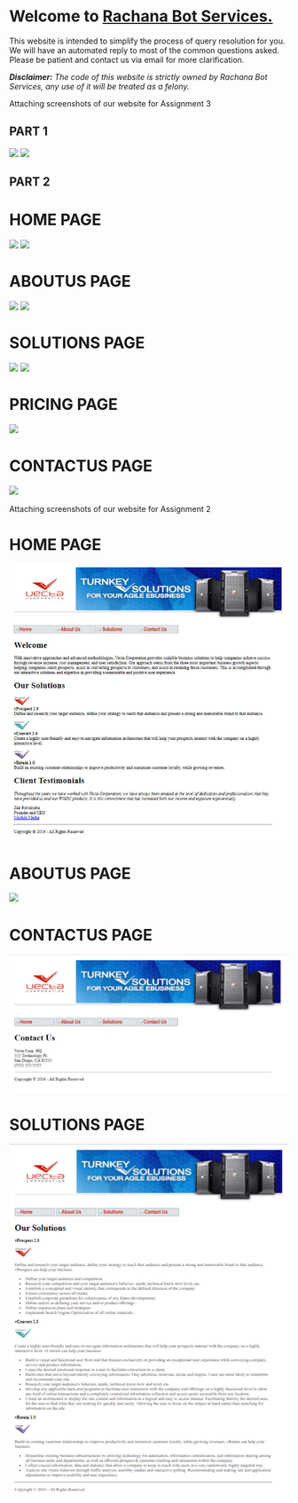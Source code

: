 <h1>Welcome to <a href="https://github.com/rachana703/cs648_assignments/blob/main/Assignment_1/index.html">Rachana Bot Services.</a></h1>

<p>This website is intended to simplify the process of query resolution for you. We will have an automated reply to most of the common questions asked. Please be patient and contact us via email for more clarification.</p>

<i><b>Disclaimer:</b> The code of this website is strictly owned by Rachana Bot Services, any use of it will be treated as a felony.</i>

<p> Attaching screenshots of our website for Assignment 3<p>
<h2> PART 1</h2>
<img src="https://github.com/rachana703/cs648_assignments/Assignment_3/beginning/beginning/part1/output screenshots/Picture1.png">
<img src="https://github.com/rachana703/cs648_assignments/Assignment_3/beginning/beginning/part1/output screenshots/Picture2.png">


<h2> PART 2</h2>
<h1> HOME PAGE </h1>
<img src="https://github.com/rachana703/cs648_assignments/Assignment_3/beginning/beginning/part2/output screenshots/Picture1.png">
<img src="https://github.com/rachana703/cs648_assignments/Assignment_3/beginning/beginning/part2/output screenshots/Picture2.png">
<h1> ABOUTUS PAGE </h1>
<img src="<h1> HOME PAGE </h1>
<img src="https://github.com/rachana703/cs648_assignments/Assignment_3/beginning/beginning/part2/output screenshots/Picture3.png">
<img src="https://github.com/rachana703/cs648_assignments/Assignment_3/beginning/beginning/part2/output screenshots/Picture4.png">
<h1> SOLUTIONS PAGE </h1>
<img src="https://github.com/rachana703/cs648_assignments/Assignment_3/beginning/beginning/part2/output screenshots/Picture5.png">
<img src="https://github.com/rachana703/cs648_assignments/Assignment_3/beginning/beginning/part2/output screenshots/Picture6.png">
<h1> PRICING PAGE </h1>
<img src="https://github.com/rachana703/cs648_assignments/Assignment_3/beginning/beginning/part2/output screenshots/Picture7.png">
<h1> CONTACTUS PAGE </h1>
<img src="https://github.com/rachana703/cs648_assignments/Assignment_3/beginning/beginning/part2/output screenshots/Picture8.png">




<p> Attaching screenshots of our website for Assignment 2<p>
<h1> HOME PAGE </h1>
<img src="https://github.com/rachana703/cs648_assignments/blob/main/Assignment_2/screenshots/index.PNG">

<h1> ABOUTUS PAGE </h1>
<img src="<h1> HOME PAGE </h1>
<img src="https://github.com/rachana703/cs648_assignments/blob/main/Assignment_2/screenshots/aboutus.PNG">

<h1> CONTACTUS PAGE </h1>
<img src="https://github.com/rachana703/cs648_assignments/blob/main/Assignment_2/screenshots/contactus.PNG">

<h1> SOLUTIONS PAGE </h1>
<img src="https://github.com/rachana703/cs648_assignments/blob/main/Assignment_2/screenshots/solutions.PNG">


